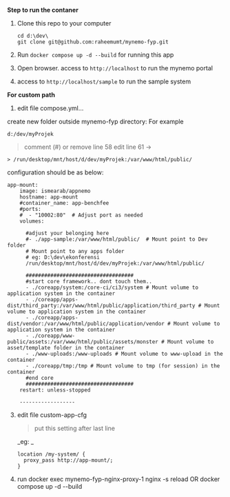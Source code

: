 **Step to run the contaner**
1. Clone this repo to your computer
   ```
   cd d:\dev\
   git clone git@github.com:raheemumt/mynemo-fyp.git 
   ```
   
2. Run ```docker compose up -d --build``` for running this app

3. Open browser. access to ```http://localhost``` to run the mynemo portal

4. access to ```http://localhost/sample``` to run the sample system

**For custom path**

1) edit file compose.yml...

 create new folder outside mynemo-fyp directory: For example
 ```
 d:/dev/myProjek
```
> comment (#) or remove line 58
> edit line 61 ->
```
> /run/desktop/mnt/host/d/dev/myProjek:/var/www/html/public/
```

configuration should be as below: 

```
app-mount:
    image: ismearab/appnemo
    hostname: app-mount
    #container_name: app-benchfee
    #ports:
    #  - "10002:80"  # Adjust port as needed
    volumes:
    
      #adjust your belonging here  
      #- ./app-sample:/var/www/html/public/  # Mount point to Dev folder
      # Mount point to any apps folder 
      # eg: D:\dev\ekonferensi
      /run/desktop/mnt/host/d/dev/myProjek:/var/www/html/public/
      
      ###################################
      #start core framework.. dont touch them..
      - ./coreapp/system:/core-ci/ci3/system # Mount volume to application system in the container
      - ./coreapp/apps-dist/third_party:/var/www/html/public/application/third_party # Mount volume to application system in the container
      - ./coreapp/apps-dist/vendor:/var/www/html/public/application/vendor # Mount volume to application system in the container
      - ./coreapp/www-public/assets:/var/www/html/public/assets/monster # Mount volume to asset/template folder in the container
      - ./www-uploads:/www-uploads # Mount volume to www-upload in the container
      - ./coreapp/tmp:/tmp # Mount volume to tmp (for session) in the container
      #end core
      ###################################
    restart: unless-stopped

    ------------------
 ```
3) edit file custom-app-cfg

   > put this setting after last line

   _eg: _
   ```
   location /my-system/ {
     proxy_pass http://app-mount/;
   }
   ```
   
  
5) run docker exec mynemo-fyp-nginx-proxy-1 nginx -s reload
   OR
   docker compose up -d --build
 
